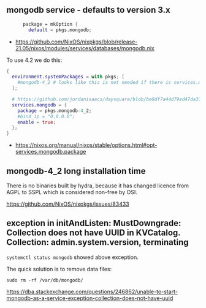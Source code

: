 ## mongodb service - defaults to version 3.x

```nix
      package = mkOption {
        default = pkgs.mongodb;
```

- https://github.com/NixOS/nixpkgs/blob/release-21.05/nixos/modules/services/databases/mongodb.nix

To use 4.2 we do this:

```nix
{
  environment.systemPackages = with pkgs; [
    #mongodb-4_2 # looks like this is not needed if there is services.mongodb
  ];

  # https://github.com/jordanisaacs/daysquare/blob/be8df7a44d79ed47da3730768b851cfd2a1c514f/flake.nix#L270
  services.mongodb = {
    package = pkgs.mongodb-4_2;
    #bind_ip = "0.0.0.0";
    enable = true;
  };
}
```

- https://nixos.org/manual/nixos/stable/options.html#opt-services.mongodb.package

## mongodb-4_2 long installation time

There is no binaries built by hydra, because it has changed licence from AGPL to SSPL which is considered non-free by OSI.

https://github.com/NixOS/nixpkgs/issues/83433

## exception in initAndListen: MustDowngrade: Collection does not have UUID in KVCatalog. Collection: admin.system.version, terminating

`systemctl status mongodb` showed above exception.

The quick solution is to remove data files:

`sudo rm -rf /var/db/mongodb/`

https://dba.stackexchange.com/questions/246862/unable-to-start-mongodb-as-a-service-exception-collection-does-not-have-uuid
